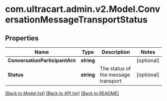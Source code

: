 # com.ultracart.admin.v2.Model.ConversationMessageTransportStatus
## Properties

Name | Type | Description | Notes
------------ | ------------- | ------------- | -------------
**ConversationParticipantArn** | **string** |  | [optional] 
**Status** | **string** | The status of the message transport | [optional] 


[[Back to Model list]](../README.md#documentation-for-models) [[Back to API list]](../README.md#documentation-for-api-endpoints) [[Back to README]](../README.md)

